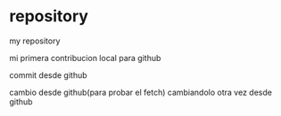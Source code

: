 # repository
my repository

mi primera contribucion local para github

commit desde github

cambio desde github(para probar el fetch)
cambiandolo otra vez desde github
